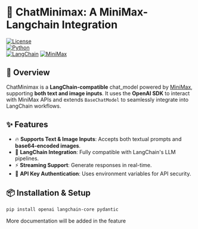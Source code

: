 # 🚀 ChatMinimax: A MiniMax-Langchain Integration

[![License](https://img.shields.io/badge/license-MIT-blue.svg)](LICENSE)  
[![Python](https://img.shields.io/badge/python-3.8%2B-blue)](https://www.python.org/)  
[![LangChain](https://img.shields.io/badge/langchain-compatible-brightgreen)](https://www.langchain.com/) 
[![MiniMax](https://img.shields.io/badge/MiniMax-Supported-blue?style=flat&logo=appveyor)](https://filecdn.minimax.chat/public/969d635c-cab6-45cc-8d61-47c9fe40c81f.png?x-oss-process=image/format,webp)


## 📌 Overview  

ChatMinimax is a **LangChain-compatible** chat_model powered by [MiniMax](https://www.minimaxi.com/en), supporting **both text and image inputs**. It uses the **OpenAI SDK** to interact with MiniMax APIs and extends `BaseChatModel` to seamlessly integrate into LangChain workflows.  

## ✨ Features  

- 🔥 **Supports Text & Image Inputs**: Accepts both textual prompts and **base64-encoded images**.  
- 🚀 **LangChain Integration**: Fully compatible with LangChain's LLM pipelines.  
- ⚡ **Streaming Support**: Generate responses in real-time.  
- 🔑 **API Key Authentication**: Uses environment variables for API security.  

## 📦 Installation  & Setup

```sh
pip install openai langchain-core pydantic
```

More documentation will be added in the feature 
